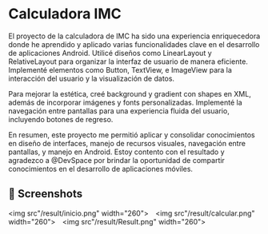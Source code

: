 # Calculadora IMC
El proyecto de la calculadora de IMC ha sido una experiencia enriquecedora donde he aprendido y aplicado varias
funcionalidades clave en el desarrollo de aplicaciones Android. Utilicé diseños como LinearLayout y RelativeLayout para
organizar la interfaz de usuario de manera eficiente. Implementé elementos como Button, TextView, e ImageView para la 
interacción del usuario y la visualización de datos.

Para mejorar la estética, creé background y gradient con shapes en XML, además de incorporar imágenes y fonts personalizadas. 
Implementé la navegación entre pantallas para una experiencia fluida del usuario, incluyendo botones de regreso.

En resumen, este proyecto me permitió aplicar y consolidar conocimientos en diseño de interfaces, manejo de recursos visuales, 
navegación entre pantallas, y manejo en Android. Estoy contento con el resultado y agradezco a @DevSpace por brindar 
la oportunidad de compartir conocimientos en el desarrollo de aplicaciones móviles.

## :camera_flash: Screenshots
<!-- You can add more screeenshots here if you like-->
<img src"/result/inicio.png" width="260">&emsp;<img src"/result/calcular.png" width="260">&emsp;<img src"/result/Result.png" width="260">
